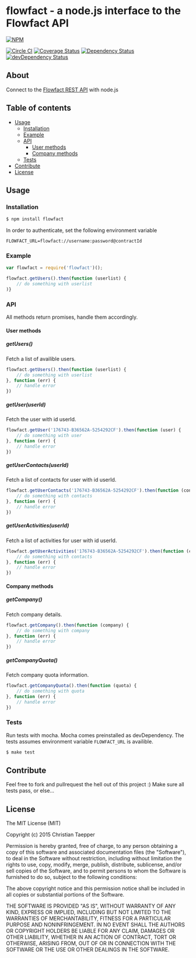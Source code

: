 # flowfact - a node.js interface to the Flowfact API

[![NPM](https://nodei.co/npm/flowfact.png?downloads=true&stars=true)](https://nodei.co/npm/flowfact/)  


[![Circle CI](https://circleci.com/gh/ctaepper/flowfact/tree/master.svg?style=shield)](https://circleci.com/gh/ctaepper/flowfact/tree/master) [![Coverage Status](https://coveralls.io/repos/ctaepper/flowfact/badge.svg)](https://coveralls.io/r/ctaepper/flowfact) [![Dependency Status](https://david-dm.org/ctaepper/flowfact.svg)](https://david-dm.org/ctaepper/flowfact) [![devDependency Status](https://david-dm.org/ctaepper/flowfact/dev-status.svg)](https://david-dm.org/ctaepper/flowfact#info=devDependencies)

## About 

Connect to the [Flowfact REST API](http://api.flowfact.de)  with node.js

## Table of contents
- [Usage](#usage)
	- [Installation](#installation)
	- [Example](#example)
	- [API](#api)
		- [User methods](#user-methods)
		- [Company methods](#company-methods)
	- [Tests](#tests)
- [Contribute](#contribute)	
- [License](#license)

## Usage

### Installation

```bash
$ npm install flowfact
```

In order to authenticate, set the following environment variable

```
FLOWFACT_URL=flowfact://username:password@contractId
```

### Example

```js
var flowfact = require('flowfact')();

flowfact.getUsers().then(function (userlist) {
	// do something with userlist
)}
```

### API

All methods return promises, handle them accordingly.

#### User methods

##### getUsers()
Fetch a list of availible users.
```js
flowfact.getUsers().then(function (userlist) {
	// do something with userlist
}, function (err) {
	// handle error
})
```

##### getUser(userId)
Fetch the user with id userId. 
```js
flowfact.getUser('176743-B36562A-5254292CF').then(function (user) {
	// do something with user
}, function (err) {
	// handle error
})
```

##### getUserContacts(userId)
Fetch a list of contacts for user with id userId. 
```js
flowfact.getUserContacts('176743-B36562A-5254292CF').then(function (contacts) {
	// do something with contacts
}, function (err) {
	// handle error
})
```

##### getUserActivities(userId)
Fetch a list of activities for user with id userId. 
```js
flowfact.getUserActivities('176743-B36562A-5254292CF').then(function (contacts) {
	// do something with contacts
}, function (err) {
	// handle error
})
```

#### Company methods

##### getCompany()
Fetch company details.
```js
flowfact.getCompany().then(function (company) {
	// do something with company
}, function (err) {
	// handle error
})
```

##### getCompanyQuota()
Fetch company quota information.
```js
flowfact.getCompanyQuota().then(function (quota) {
	// do something with quota
}, function (err) {
	// handle error
})
```

### Tests

Run tests with mocha. Mocha comes preinstalled as devDependency. The tests assumes environment variable `FLOWFACT_URL` is availible.
```bash
$ make test
``` 

## Contribute

Feel free to fork and pullrequest the hell out of this project :)
Make sure all tests pass, or else...

## License

The MIT License (MIT)

Copyright (c) 2015 Christian Taepper

Permission is hereby granted, free of charge, to any person obtaining a copy
of this software and associated documentation files (the "Software"), to deal
in the Software without restriction, including without limitation the rights
to use, copy, modify, merge, publish, distribute, sublicense, and/or sell
copies of the Software, and to permit persons to whom the Software is
furnished to do so, subject to the following conditions:

The above copyright notice and this permission notice shall be included in
all copies or substantial portions of the Software.

THE SOFTWARE IS PROVIDED "AS IS", WITHOUT WARRANTY OF ANY KIND, EXPRESS OR
IMPLIED, INCLUDING BUT NOT LIMITED TO THE WARRANTIES OF MERCHANTABILITY,
FITNESS FOR A PARTICULAR PURPOSE AND NONINFRINGEMENT. IN NO EVENT SHALL THE
AUTHORS OR COPYRIGHT HOLDERS BE LIABLE FOR ANY CLAIM, DAMAGES OR OTHER
LIABILITY, WHETHER IN AN ACTION OF CONTRACT, TORT OR OTHERWISE, ARISING FROM,
OUT OF OR IN CONNECTION WITH THE SOFTWARE OR THE USE OR OTHER DEALINGS IN
THE SOFTWARE.
